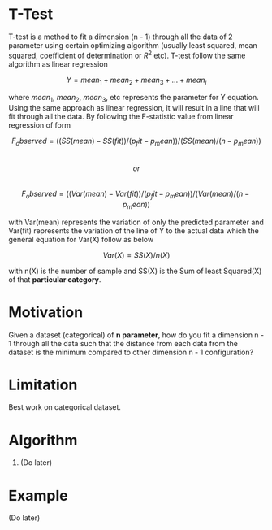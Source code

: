 # T-Test
T-test is a method to fit a dimension (n - 1) through all the data of 2 parameter using certain optimizing algorithm (usually least squared, mean squared, coefficient of determination or $R^2$ etc). T-test follow the same algorithm as linear regression  
  
$$Y = mean_1 + mean_2 + mean_3 + ... + mean_i$$  
  
where $mean_1$, $mean_2$, $mean_3$, etc represents the parameter for Y equation. Using the same approach as linear regression, 
it will result in a line that will fit through all the data. By following the F-statistic value from linear regression of form  
  
$$F_observed = ((SS(mean) - SS(fit)) / (p_fit - p_mean)) / (SS(mean) / (n - p_mean))$$  
$$or$$  
$$F_observed = ((Var(mean) - Var(fit)) / (p_fit - p_mean)) / (Var(mean) / (n - p_mean))$$  
  
with Var(mean) represents the variation of only the predicted parameter and Var(fit) represents the variation of 
the line of Y to the actual data which the general equation for Var(X) follow as below  
  
$$Var(X) = SS(X) / n(X)$$  
  
with n(X) is the number of sample and SS(X) is the Sum of least Squared(X) of that $\textbf{particular category}$.  

# Motivation
Given a dataset (categorical) of $\textbf{n parameter}$, how do you fit a dimension n - 1 through all the data such that the distance from each data from the dataset is the minimum compared to other dimension n - 1 configuration?

# Limitation
Best work on categorical dataset. 

# Algorithm
1. (Do later)

# Example
(Do later)